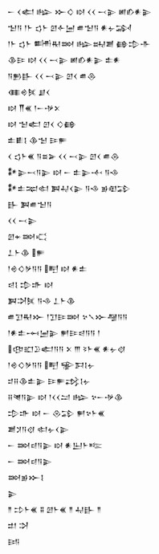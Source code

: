 <div class='block'>
<div class='line'>𒀸 𒌋𒅗 𒈗 𒁍𒄭 𒊭 𒌋𒌋 𒁁𒉌 𒅖𒁓𒀭𒉌</div>
<div class='line'>𒈠𒀀 𒁹𒈨 𒌓𒈨 𒇻𒅆𒅁 𒌑𒈠𒀀 𒀭𒉡𒋆</div>
<div class='line'>𒁹𒈨 𒌓𒈨 𒌦𒊑𒇷 𒈗𒊻𒋢 𒂵𒄠𒋥</div>
<div class='line'>𒆠𒄿 𒊭 𒌋𒌋 𒁁𒉌 𒅖𒁓𒀭𒉌 𒉺𒀭</div>
<div class='line'>𒀀𒁖𒃲 𒌋𒌋 𒁁𒉌 𒇻𒌋 𒌑𒁲</div>
<div class='line'>𒈪𒄴𒍮 𒋗𒌋</div>
<div class='line'>𒊭 𒐖𒌍 𒁹𒀸𒋩𒉽</div>
<div class='line'>𒊭 𒈠𒅗 𒇻𒌋 𒄭𒂵</div>
<div class='line'>𒉺𒀾𒋙 𒆠𒈠 𒄿𒊓</div>
<div class='line'>𒌋 𒌓𒈨𒌍 𒀀𒊺𒅕 𒌋𒌋 𒁁𒉌 𒇻𒌋 𒌑𒁲</div>
<div class='line'>𒀯𒉌𒁁𒀀𒉌 𒊭 𒀸 𒉺𒉌𒋾 𒀀𒈾</div>
<div class='line'>𒀯𒉺𒉈𒊕 𒀉𒄷𒌋𒉌 𒀀𒈾 𒂊𒊏𒁉</div>
<div class='line'>𒃲 𒀉𒌑𒈠𒀀</div>
<div class='line'>𒌋𒌋 𒁁𒉌</div>
<div class='line'>𒇻𒄬𒇷𒄣</div>
<div class='line'>𒁇𒈨𒆠 𒊓</div>
<div class='line'>𒁹𒄴𒄭𒃻𒀀𒀀 𒋃 𒊭 𒀭𒉺</div>
<div class='line'>𒁀𒋙 𒄠𒈥 𒊭</div>
<div class='line'>𒀉𒋫𒍮 𒀀𒈾 𒁇𒈨𒆠</div>
<div class='line'>𒌑𒋛𒊑𒁍 𒁹𒋛𒄿𒇷 𒆳𒃵𒁍𒆷𒀀𒀀</div>
<div class='line'>𒁹𒀭𒉺𒆰𒅁𒉌 𒂍𒄿𒁀𒀀𒀀 𒁹</div>
<div class='line'>𒂦𒊬𒊒𒅗𒀀𒀀 𒉽 𒐈 𒂟𒈨𒌍 𒀭𒉡𒋼</div>
<div class='line'>𒁹𒄴𒄭𒃻𒀀𒀀 𒋃 𒊌𒁕𒋙𒉡</div>
<div class='line'>𒄑𒍝𒆠𒉺𒉌 𒄿𒊓𒃶𒋙𒉡</div>
<div class='line'>𒍝𒇴𒀀𒉌 𒊭 𒁹𒌋𒌋𒁺 𒈗 𒆳𒀸𒋩𒆠</div>
<div class='line'>𒄠𒈥 𒊭 𒀸 𒊮𒁉 𒂍𒆳𒈨𒌍</div>
<div class='line'>𒋢𒋡𒀀𒋼 𒊕𒉡𒌋𒉌</div>
<div class='line'>𒀸 𒇷𒁀𒀀𒉌 𒊭 𒀭𒌨𒈨𒌈</div>
<div class='line'>𒀸 𒇷𒁀𒀀𒉌</div>
<div class='line'>𒇷𒂊𒁍𒋙</div>
<div class='line'>𒉌</div>
<div class='line'>𒈫 𒄞𒈨𒌍 𒐉 𒇻𒈨𒌍 𒈫 𒄷𒃲 𒈫</div>
<div class='line'>𒄥 𒋫</div>
<div class='line'>𒅀</div>
</div>